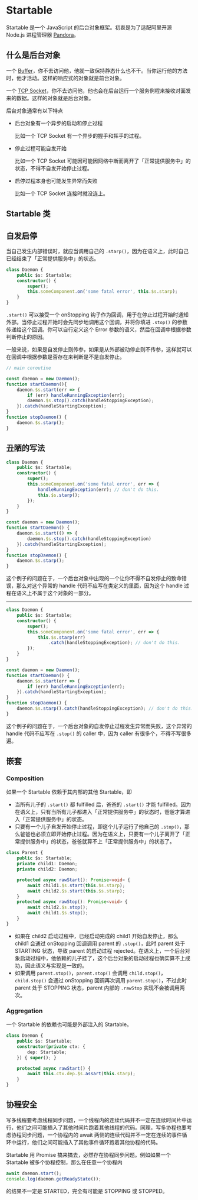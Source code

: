 # Startable

Startable 是一个 JavaScript 的后台对象框架。初衷是为了适配阿里开源 Node.js 进程管理器 [Pandora](https://github.com/midwayjs/pandora)。

## 什么是后台对象

一个 [Buffer](https://nodejs.org/dist/latest-v14.x/docs/api/buffer.html#buffer_class_buffer)，你不去访问他，他就一致保持静态什么也不干。当你运行他的方法时，他才活动。这样的响应式的对象就是前台对象。

一个 [TCP Socket](https://nodejs.org/dist/latest-v14.x/docs/api/net.html#net_class_net_socket)，你不去访问他，他也会在后台运行一个服务例程来接收对面发来的数据。这样的对象就是后台对象。

后台对象通常有以下特点

- 后台对象有一个异步的启动和停止过程

	比如一个 TCP Socket 有一个异步的握手和挥手的过程。

- 停止过程可能自发开始

	比如一个 TCP Socket 可能因可能因网络中断而离开了「正常提供服务中」的状态，不得不自发开始停止过程。

- 启停过程本身也可能发生异常而失败

	比如一个 TCP Socket 连接时就没连上。

## Startable 类

## 自发启停

当自己发生内部错误时，就应当调用自己的 `.starp()`，因为在语义上，此时自己已经结束了「正常提供服务中」的状态。

```ts
class Daemon {
	public $s: Startable;
	constructor() {
		super();
		this.someComponent.on('some fatal error', this.$s.starp);
	}
}
```

`.start()` 可以接受一个 onStopping 钩子作为回调，用于在停止过程开始时通知外部。当停止过程开始时会先同步地调用这个回调，并将你填进 `.stop()` 的参数传递给这个回调。你可以自行定义这个 Error 参数的语义，然后在回调中根据参数判断停止的原因。

一般来说，如果是自发停止则传参，如果是从外部被动停止则不传参，这样就可以在回调中根据参数是否存在来判断是不是自发停止。

```ts
// main coroutine

const daemon = new Daemon();
function startDaemon(){
	daemon.$s.start(err => {
		if (err) handleRunningException(err);
		daemon.$s.stop().catch(handleStoppingException);
	}).catch(handleStartingException);
}
function stopDaemon() {
	daemon.$s.starp();
}
```

## 丑陋的写法

```ts
class Daemon {
	public $s: Startable;
	constructor() {
		super();
		this.someComponent.on('some fatal error', err => {
			handleRunningException(err); // don't do this.
			this.$s.starp();
		});
	}
}

const daemon = new Daemon();
function startDaemon() {
	daemon.$s.start(() => {
		daemon.$s.stop().catch(handleStoppingException)
	}).catch(handleStartingException);
}
function stopDaemon() {
	daemon.$s.starp();
}
```

这个例子的问题在于，一个后台对象中出现的一个让你不得不自发停止的致命错误，那么对这个异常的 handle 代码不应写在类定义的里面，因为这个 handle 过程在语义上不属于这个对象的一部分。

---

```ts
class Daemon {
	public $s: Startable;
	constructor() {
		super();
		this.someComponent.on('some fatal error', err => {
			this.$s.starp(err)
				.catch(handleStoppingException); // don't do this.
		});
	}
}

const daemon = new Daemon();
function startDaemon() {
	daemon.$s.start(err => {
		if (err) handleRunningException(err);
	}).catch(handleStartingException);
}
function stopDaemon() {
	daemon.$s.starp().catch(handleStoppingException); // don't do this.
}
```

这个例子的问题在于，一个后台对象的自发停止过程发生异常而失败，这个异常的 handle 代码不应写在 `.stop()` 的 caller 中，因为 caller 有很多个，不得不写很多遍。

## 嵌套

### Composition

如果一个 Startable 依赖于其内部的其他 Startable，即

- 当所有儿子的 `.start()` 都 fulfilled 后，爸爸的 `.start()` 才能 fulfilled。因为在语义上，只有当所有儿子都进入「正常提供服务中」的状态时，爸爸才算进入「正常提供服务中」的状态。
- 只要有一个儿子自发开始停止过程，即这个儿子运行了他自己的 `.stop()`，那么爸爸也必须立即开始停止过程。因为在语义上，只要有一个儿子离开了「正常提供服务中」的状态，爸爸就算不上「正常提供服务中」的状态了。

```ts
class Parent {
	public $s: Startable;
	private child1: Daemon;
	private child2: Daemon;

	protected async rawStart(): Promise<void> {
		await child1.$s.start(this.$s.starp);
		await child2.$s.start(this.$s.starp);
	}
	protected async rawStop(): Promise<void> {
		await child2.$s.stop();
		await child1.$s.stop();
	}
}
```

- 如果在 child2 启动过程中，已经启动完成的 child1 开始自发停止，那么 child1 会通过 onStopping 回调调用 parent 的 `.stop()`，此时 parent 处于 STARTING 状态，导致 parent 的启动过程 rejected。在语义上，一个后台对象启动过程中，他依赖的儿子挂了，这个后台对象的启动过程也确实算不上成功，因此语义与实现是一致的。
- 如果调用 `parent.stop()`，`parent.stop()` 会调用 `child.stop()`，`child.stop()` 会通过 onStopping 回调再次调用 `parent.stop()`，不过此时 parent 处于 STOPPING 状态，parent 内部的 `.rawStop` 实现不会被调用两次。

### Aggregation

一个 Startable 的依赖也可能是外部注入的 Startable。

```ts
class Daemon {
	public $s: Startable;
	constructor(private ctx: {
		dep: Startable;
	}) { super(); }

	protected async rawStart() {
		await this.ctx.dep.$s.assart(this.starp);
	}
}
```

## 协程安全

写多线程要考虑线程同步问题，一个线程内的连续代码并不一定在连续时间片中运行，他们之间可能插入了其他时间片跑着其他线程的代码。同理，写多协程也要考虑协程同步问题，一个协程内的 await 两侧的连续代码并不一定在连续的事件循环中运行，他们之间可能插入了其他事件循环跑着其他协程的代码。

Startable 用 Promise 搞来搞去，必然存在协程同步问题。例如如果一个 Startable 被多个协程控制，那么在任意一个协程内

```ts
await daemon.start();
console.log(daemon.getReadyState());
```

的结果不一定是 STARTED，完全有可能是 STOPPING 或 STOPPED。
